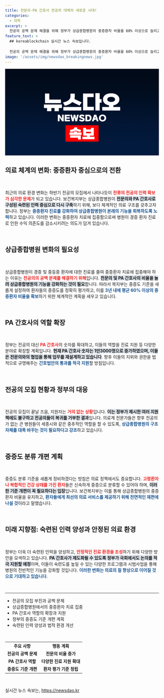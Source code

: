```yaml
---
title: 전문의·PA 간호사 전공의 대체의 새로운 시대!
categories:
  - 의학
excerpt: >
  전공의 공백 문제 해결을 위해 정부가 상급종합병원의 중증환자 비율을 60% 이상으로 늘리고 PA 간호사 역할을 강화하는 의료개혁을 추진한다. 간호법안 통과도 적극 지원할 계획! 클릭해서 자세히 알아보세요!
feature_text: >
  ## koreablockchain 실시간 뉴스 속보입니다.

  전공의 공백 문제 해결을 위해 정부가 상급종합병원의 중증환자 비율을 60% 이상으로 늘리고 PA 간호사 역할을 강화하는 의료개혁을 추진한다. 간호법안 통과도 적극 지원할 계획! 클릭해서 자세히 알아보세요!
image: '/assets/img/newsdao_breakingnews.jpg'
---
```


<p><img src="/assets/img/newsdao_breakingnews.jpg" alt="koreablockchain 속보" /></p>

<h2 data-ke-size="size26">의료 체계의 변화: 중증환자 중심으로의 전환</h2>

<p data-ke-size="size16">&nbsp;</p>

<p>최근의 의료 환경 변화는 하반기 전공의 모집에서 나타나듯이 <b><span style="color: #ee2323;">전류의 전공의 인력 확보가 심각한 문제</span></b>가 되고 있습니다. 보건복지부는 상급종합병원이 <b><span style="background-color: #21538527;">전문의와 PA 간호사로 구성된 숙련된 인력 중심으로 다시 구축</span></b>하기 위해, 보다 체계적인 의료 구조를 갖추고자 합니다. 정부는 <b><span style="color: #1a5490;">중증환자 진료를 강화하여 상급종합병원이 본래의 기능을 회복하도록 노력</span></b>하고 있습니다. 이러한 변화는 중증환자 치료에 집중함으로써 병원이 경증 환자 진료로 인한 수익 의존도를 감소시키려는 의도가 담겨 있습니다.</p>

<p data-ke-size="size16">&nbsp;</p>

<h2 data-ke-size="size26">상급종합병원 변화의 필요성</h2>

<p data-ke-size="size16">&nbsp;</p>

<p>상급종합병원이 경증 및 중등증 환자에 대한 진료를 줄여 중증환자 치료에 집중해야 하는 이유는 <b><span style="color: #ee2323;">전공의의 공백 문제를 해결하기 위해</span></b>입니다. <b><span style="background-color: #21538527;">전문의 및 PA 간호사의 비율을 늘려 상급종합병원의 기능을 강화하는 것이 필요</span></b>합니다. 따라서 복지부는 중증도 기준을 새롭게 설정하여 환자들의 중증도를 정확히 평가하고, 이를 <b><span style="color: #1a5490;">3년 내에 평균 60% 이상의 중증환자 비율을 확보</span></b>하기 위한 체계적인 계획을 세우고 있습니다.</p>

<p data-ke-size="size16">&nbsp;</p>

<h2 data-ke-size="size26">PA 간호사의 역할 확장</h2>

<p data-ke-size="size16">&nbsp;</p>

<p>정부는 전공의 대신 <b><span style="color: #ee2323;">PA 간호사</span></b>의 숫자를 확대하고, 이들의 역할을 진료 지원 등 다양한 분야로 확장할 계획입니다. <b><span style="background-color: #21538527;">현재 PA 간호사 숫자는 1만3000명으로 증가하였으며, 이들은 전문의와의 협업을 통해 업무를 재설계하고 있습니다</span></b>. 향후 이들의 지위와 권한을 법적으로 규명해주는 <b><span style="color: #1a5490;">간호법안의 통과를 적극 지원</span></b>할 방침입니다.</p>

<p data-ke-size="size16">&nbsp;</p>

<h2 data-ke-size="size26">전공의 모집 현황과 정부의 대응</h2>

<p data-ke-size="size16">&nbsp;</p>

<p>전공의 모집이 끝날 즈음, 지원자는 <b><span style="color: #ee2323;">거의 없는 상황</span></b>입니다. <b><span style="background-color: #21538527;">이는 정부가 제시한 여러 지원책에도 불구하고 전공의들이 복귀를 거부한 결과</span></b>입니다. 의료계 전문가들은 향후 전공의가 없는 큰 병원들이 세종시와 같은 중추적인 역할을 할 수 있도록, <b><span style="color: #1a5490;">상급종합병원의 구조 자체를 대폭 바꾸는 것이 필요하다고 강조</span></b>하고 있습니다. </p>

<p data-ke-size="size16">&nbsp;</p>

<h2 data-ke-size="size26">중증도 분류 개편 계획</h2>

<p data-ke-size="size16">&nbsp;</p>

<p>중증도 분류 기준을 새롭게 정비하겠다는 방침은 의료 정책에서도 중요합니다. <b><span style="color: #ee2323;">고령환자나 복합적인 건강 상태를 가진 환자</span></b>들은 신속하게 중증으로 분류할 수 있어야 하며, <b><span style="background-color: #21538527;">이러한 기준 개편이 꼭 필요하다는 입장</span></b>입니다. 보건복지부는 이를 통해 상급종합병원의 중증환자 비율을 유지하고, <b><span style="color: #1a5490;">환자들에게 최선의 의료 서비스를 제공하기 위해 전면적인 재편에 나설 것</span></b>이라고 말했습니다.</p>

<p data-ke-size="size16">&nbsp;</p>

<h2 data-ke-size="size26">미래 지향점: 숙련된 인력 양성과 안정된 의료 환경</h2>

<p data-ke-size="size16">&nbsp;</p>

<p>정부는 더욱 더 숙련된 인력을 양성하고, <b><span style="color: #ee2323;">안정적인 진료 환경을 조성</span></b>하기 위해 다양한 방안을 모색하고 있습니다. <b><span style="background-color: #21538527;">PA 간호사가 제도화될 수 있도록 정부가 국회에서도 논의를 적극 지원할 예정</span></b>이며, 이들이 숙련도를 높일 수 있는 다양한 프로그램과 시범사업을 통해 병원의 전반적인 기능을 강화할 것입니다. <b><span style="color: #1a5490;">이러한 변화는 의료의 질 향상으로 이어질 것으로 기대하고 있습니다</span></b>.</p>

<p data-ke-size="size16">&nbsp;</p>

<hr/>

<ul>
  <li>전공의 모집 부진과 공백 문제</li>
  <li>상급종합병원에서의 중증환자 치료 집중</li>
  <li>PA 간호사 역할의 확장과 지원</li>
  <li>정부의 중증도 기준 개편 계획</li>
  <li>숙련된 인력 양성과 법적 환경 개선</li>
</ul>

<p data-ke-size="size16">&nbsp;</p>

<table style="width: 100%;">
    <tr>
        <td style="text-align: center; height: 17px;"><b>주요 사항</b></td>
        <td style="text-align: center; height: 17px;"><b>행동 계획</b></td>
    </tr>
    <tr>
        <td style="text-align: center; height: 17px;"><b>전공의 공백 문제</b></td>
        <td style="text-align: center; height: 17px;"><b>전문의 비율 증가</b></td>
    </tr>
    <tr>
        <td style="text-align: center; height: 17px;"><b>PA 간호사 역할</b></td>
        <td style="text-align: center; height: 17px;"><b>다양한 진료 지원 확대</b></td>
    </tr>
    <tr>
        <td style="text-align: center; height: 17px;"><b>중증도 기준 개편</b></td>
        <td style="text-align: center; height: 17px;"><b>환자 평가 기준 정립</b></td>
    </tr> 
</table>

<p data-ke-size="size16">&nbsp;</p>
실시간 뉴스 속보는, <a href="https://newsdao.kr" rel="dofollow">https://newsdao.kr</a>


